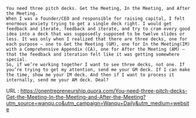     
    You need three pitch decks. Get the Meeting, In the Meeting, and After the Meeting.  
    When I was a founder/CEO and responsible for raising capital, I felt enormous anxiety trying to get a single deck right. I would get feedback and iterate, feedback and iterate, and try to cram every good idea into a deck that was supposedly supposed to be twelve slides or less. It was only when I realized that there are three decks, one for each purpose — one to Get the Meeting (GM), one for In the Meeting(IM) with a Comprehensive Appendix (CA), one for After the Meeting (AM) — that the feedback and iteration felt like it was getting somewhere special.  
    So, if we’re working together I want to see three decks, not one. If you’re trying to get my attention, send me your GM deck. If I can make the time, show me your IM deck. And then if I want to process it internally, send me your AM deck. Deal?  
    
  URL : https://onentrepreneurship.quora.com/You-need-three-pitch-decks-Get-the-Meeting-In-the-Meeting-and-After-the-Meeting?utm_source=wanqu.co&utm_campaign=Wanqu+Daily&utm_medium=website
